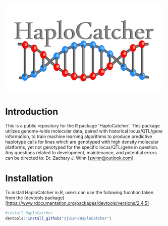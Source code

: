 <img src="https://raw.githubusercontent.com/zjwinn/HaploCatcher/main/HaploCatcher_Logo.png" title="HaploCatcher: A Predictive Haplotyping Package" width="500" />

# Introduction
This is a public repository for the R package 'HaploCatcher'. This package utilizes genome-wide molecular data, paired with historical locus/QTL/gene information, to train machine learning algorithms to produce predictive haplotype calls for lines which are genotyped with high density molecular platforms, yet not genotyped for the specific locus/QTL/gene in question. Any questions related to development, maintenance, and potential errors can be directed to: Dr. Zachary J. Winn [zwinn@outlook.com].

# Installation
To install HaploCatcher in R, users can use the following fucntion taken from the (devtools package)[https://www.rdocumentation.org/packages/devtools/versions/2.4.5] 

```r
#install HaploCatcher
devtools::install_github("zjwinn/HaploCatcher")
```

